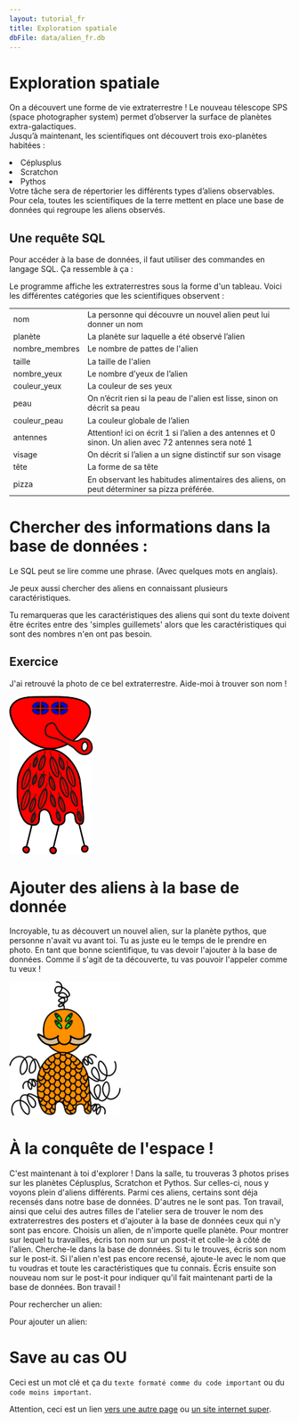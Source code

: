 ```yaml
---
layout: tutorial_fr
title: Exploration spatiale
dbFile: data/alien_fr.db
---
```


# Exploration spatiale

On a découvert une forme de vie extraterrestre ! Le nouveau télescope SPS (space photographer system) permet d’observer la surface de planètes extra-galactiques.
<br>Jusqu’à maintenant, les scientifiques ont découvert trois exo-planètes habitées : 
<li>Céplusplus</li>
<li>Scratchon</li>
<li>Pythos</li>
Votre tâche sera de répertorier les différents types d’aliens observables. Pour cela, toutes les scientifiques de la terre mettent en place une base de données qui regroupe les aliens observés.

<a name="base"></a>

## Une requête SQL
Pour accéder à la base de données, il faut utiliser des commandes en langage SQL. Ça ressemble à ça :
<sql-exercise
  data-question="Du code SQL"
  data-comment="Appuie sur Run pour voir ce qui se passe."
  data-default-text="SELECT *
  FROM extraterrestres
  LIMIT 10">
  </sql-exercise>
  
Le programme affiche les extraterrestres sous la forme d'un tableau. Voici les différentes catégories que les scientifiques observent :

<table>
 <tr>
  <td>nom</td>
  <td>La personne qui
  découvre un nouvel alien peut lui donner un nom</td>
 </tr>
 <tr>
  <td >planète</td>
  <td>La planète sur laquelle a été observé l’alien</td>
 </tr>
 <tr>
  <td>nombre_membres</td>
  <td>Le nombre de pattes de l'alien</td>
 </tr>
 <tr>
  <td>taille</td>
  <td>La taille de l'alien</td>
 </tr>
 <tr>
   <td>nombre_yeux</td>
  <td>Le nombre d’yeux de l’alien</td>
 </tr>
 <tr>
  <td>couleur_yeux</td>
  <td>La couleur de ses yeux</td>
 </tr>
 <tr>
  <td>peau</td>
  <td>On n’écrit rien si la peau de l'alien est lisse, sinon on décrit sa peau</td>
 </tr>
<tr>
<td>couleur_peau</td>
  <td>La couleur globale de l’alien </td>
 </tr>
 <tr >
  <td>antennes</td>
  <td>Attention! ici on écrit 1 si l’alien a des antennes et 0 sinon. Un alien avec 72 antennes sera noté 1 </td>
 </tr>
 <tr >
  <td >visage</td>
  <td >On décrit si l’alien a un signe distinctif sur son visage </td>
 </tr>
 <tr>
  <td > tête</td>
  <td >La forme de sa tête</td>
 </tr>
 <tr>
  <td> pizza </td>
  <td> En observant les habitudes alimentaires des aliens, on peut déterminer sa pizza préférée.</td>
 </tr>
</table>

# Chercher des informations dans la base de données :
Le SQL peut se lire comme une phrase. (Avec quelques mots en anglais). 
<sql-exercise
  data-question="Si on veut avoir des informations sur l'alien ' RODGERSIA_8121', il faut écrire:"
  data-default-text="/*On sélectionne toutes les variables */ 
SELECT *  
/*On indique le nom de la base de données */ 
FROM extraterrestres
WHERE nom= 'RODGERSIA_8121'"
  data-solution="">
  </sql-exercise>

<input-feedback 
data-title="La forme de la tête de l'alien RODGERSIA_8121 est"
data-solution="triangulaire"
success-message="Bravo !"
failure-message="Regarde mieux !"></input-feedback>

Je peux aussi chercher des aliens en connaissant plusieurs caractéristiques.

<sql-exercise
  data-question="Rechercher des aliens selon plusieurs caractéristiques"
  data-comment="Par exemple, si je cherche tous les aliens verts avec des antennes dont la tête est carrée, je vais taper la recherche suivante (à toi de compléter les '...' ):"
  data-default-text="SELECT *  
    FROM extraterrestres
    WHERE couleur_peau = '...'
    AND tête = '...'
    AND antennes = 1
  "></sql-exercise>

<div class="sideNote">
<p>Tu remarqueras que les caractéristiques des aliens qui sont du texte doivent être écrites entre des 'simples guillemets' alors que les caractéristiques qui sont des nombres n'en ont pas besoin. </p>
</div>

## Exercice
J'ai retrouvé la photo de ce bel extraterrestre. Aide-moi à trouver son nom ! 

<img src="imgs/alien mystere.jpg" alt="drawing" width="150px">


<sql-exercise
  data-question="Aide-moi à le retrouver !"
  data-comment=""
  data-default-text="SELECT *  
    FROM extraterrestres
    WHERE ... "></sql-exercise>

<input-feedback 
data-title="Écris son nom ici:"
data-solution="TRILLIUM"
success-message="Bon travail !"
failure-message="Ce n'est malheureusement pas ça "></input-feedback>

# Ajouter des aliens à la base de donnée

Incroyable, tu as découvert un nouvel alien, sur la planète pythos, que personne n'avait vu avant toi. Tu as juste eu le temps de le prendre en photo. En tant que bonne scientifique, tu vas devoir l'ajouter à la base de données. Comme il s'agit de ta découverte, tu vas pouvoir l'appeler comme tu veux !

<img src="imgs/XXX_alien a ajouter.jpg" width="200px">

<sql-exercise
  data-question="Entre toutes les caractéristiques connues de l'alien."
  data-comment="J'ai commencé à le faire pour toi. Mets des ??? pour les caractéristiques que tu ne connais pas."
  data-default-text="INSERT INTO extraterrestres
    VALUES ('le nom que tu veux',
            'pythos', 
            7, 
            '???', 
            4, 
            'vert',
            '...',  
            '...', 
            '...',
            '...', 
            '...', 
            '...' );
  "></sql-exercise>


<sql-exercise
  data-question="Vérifie que ton alien a bien été ajouté à la base de données."
  data-comment=""
  data-default-text="SELECT *
    FROM extraterrestres
    WHERE nom='...'
  "></sql-exercise>

# À la conquête de l'espace !
C'est maintenant à toi d'explorer ! 
Dans la salle, tu trouveras 3 photos prises sur les planètes Céplusplus, Scratchon et Pythos. Sur celles-ci, nous y voyons plein d'aliens différents. Parmi ces aliens, certains sont déja recensés dans notre base de données. D'autres ne le sont pas. 
Ton travail, ainsi que celui des autres filles de l'atelier sera de trouver le nom des extraterrestres des posters et d'ajouter à la base de données ceux qui n'y sont pas encore. 
Choisis un alien, de n'importe quelle planète. Pour montrer sur lequel tu travailles, écris ton nom sur un post-it et colle-le à côté de l'alien. 
Cherche-le dans la base de données. Si tu le trouves, écris son nom sur le post-it. Si l'alien n'est pas encore recensé, ajoute-le avec le nom que tu voudras et toute les caractéristiques que tu connais. Écris ensuite son nouveau nom sur le post-it pour indiquer qu'il fait maintenant parti de la base de données.
Bon travail ! 

Pour rechercher un alien:
<sql-exercise
  data-question="Vérifie que ton alien a bien été ajouté à la base de données."
  data-comment=""
  data-default-text="SELECT *
    FROM extraterrestres
    WHERE nom='...'
  "></sql-exercise>

Pour ajouter un alien:
<sql-exercise
  data-question="Entre toutes les caractéristiques connues de l'alien."
  data-comment="J'ai commencé à le faire pour toi. Mets des ??? pour les caractéristiques que tu ne connais pas."
  data-default-text="INSERT INTO extraterrestres
    VALUES ('le nom que tu veux',
            'sa planète', 
            '...', 
            '...', 
            '...', 
            '...',
            '...',  
            '...', 
            '...',
            '...', 
            '...', 
            '...' );
  "></sql-exercise>

# Save au cas OU

Ceci est un <span class="keyword">mot clé</span> et ça du <code class=keyword>texte formaté comme du code important</code> ou du <code>code moins important</code>.

<sql-exercise
  data-question="Titre du bloc SQL"
  data-comment="Commentaire"
  data-default-text="texte par défault dans le champs de texte à remplir"></sql-exercise>

<sql-exercise
  data-question="On peut aussi mettre une solution et afficher du texte si l'exercice est réussi"
  data-comment="Si "
  data-default-text = "/* Ceci est un commentaire. */
  Quelle est la vraie vérité?"
  data-solution="C'est la vérité vraie"
success-message="Bravo"
failure-message="Pas bravo"></sql-exercise>

<div class="warning">
Attention, ceci est un lien <a href="commandes_sql.html">vers une autre page</a> ou <a href="https://theuselessweb.com/">un site internet super</a>.
</div>

<input-feedback 
data-title="Exercice sous forme de texte"
data-solution="la solution"
success-message="Bravo"
failure-message="NUL"></input-feedback>
